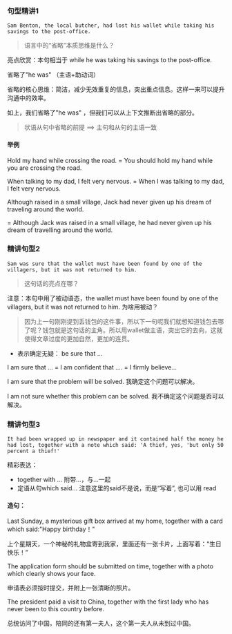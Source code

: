 ### 句型精讲1

`Sam Benton, the local butcher, had lost his wallet while taking his savings to the post-office. `

> 语言中的“省略”本质思维是什么？

亮点欣赏：本句相当于 while he was taking his savings to the post-office.  

省略了"he was" （主语+助动词）

省略的核心思维：简洁，减少无效重复的信息，突出重点信息。这样一来可以提升沟通中的效率。

如上，我们省略了"he was" ，但我们可以从上下文推断出省略的部分。

> 状语从句中省略的前提 ==> 主句和从句的主语一致

#### 举例

Hold my hand while crossing the road. =  You should hold my hand while you are crossing the road. 

When talking to my dad, I felt very nervous. = When I was talking to my dad, I felt very nervous. 

Although raised in a small village, Jack had never given up his dream of traveling around the world.  

= Although Jack was raised in a small village, he had never given up his dream of travelling around the world. 

### 精讲句型2

`Sam was sure that the wallet must have been found by one of the villagers, but it was not returned to him.`

> 这句话的亮点在哪？

注意：本句中用了被动语态，the wallet must have been found by one of the villagers, but it was not returned to him. 为啥用被动？ 

> 因为上一句刚刚提到丢钱包的这件事，所以下一句呢我们就想知道钱包去哪了呢？钱包就是这句话的主角。所以用wallet做主语，突出它的去向，这就使得文章过度的更加自然，更加的连贯。

- 表示确定无疑： be sure that ... 

I am sure that ... = I am confident that .... = I firmly believe... 

I am sure that the problem will be solved.
我确定这个问题可以解决。

I am not sure whether this problem can be solved. 
我不确定这个问题是否可以解决。

### 精讲句型3

` It had been wrapped up in newspaper and it contained half the money he had lost, together with a note which said: 'A thief, yes, 'but only 50 percent a thief!' `

精彩表达：          
- together with ...  附带...，与...一起
- 定语从句which said...  注意这里的said不是说，而是“写着”, 也可以用 read 

#### 造句：

Last Sunday, a mysterious gift box arrived at my home, together with a card which said:"Happy birthday！"

上个星期天，一个神秘的礼物盒寄到我家，里面还有一张卡片，上面写着：“生日快乐！”

The application form should be submitted on time, together with a photo which clearly shows your face. 

申请表必须按时提交，并附上一张清晰的照片。

The president paid a visit to China, together with the first lady who has never been to this country before.

总统访问了中国，陪同的还有第一夫人，这个第一夫人从未到过中国。



